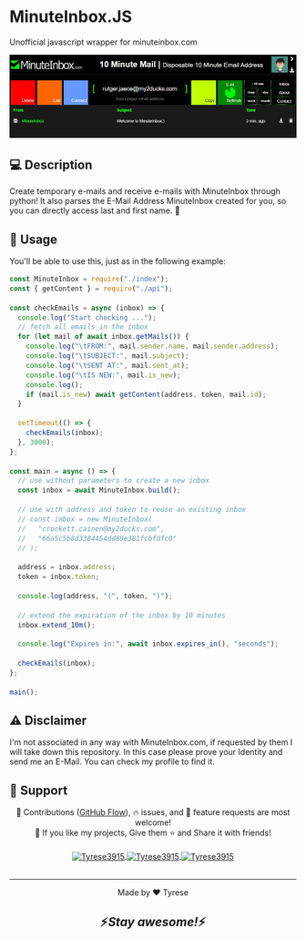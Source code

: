 # MinuteInbox.JS

Unofficial javascript wrapper for minuteinbox.com

<img src="./assets/minuteinbox.com.jpg">

## 💻 Description

Create temporary e-mails and receive e-mails with MinuteInbox through python! It also parses the E-Mail Address MinuteInbox created for you, so you can directly access last and first name. 🎉

## 🎉 Usage

You'll be able to use this, just as in the following example:

```javascript
const MinuteInbox = require("./index");
const { getContent } = require("./api");

const checkEmails = async (inbox) => {
  console.log("Start checking ...");
  // fetch all emails in the inbox
  for (let mail of await inbox.getMails()) {
    console.log("\tFROM:", mail.sender.name, mail.sender.address);
    console.log("\tSUBJECT:", mail.subject);
    console.log("\tSENT AT:", mail.sent_at);
    console.log("\tIS NEW:", mail.is_new);
    console.log();
    if (mail.is_new) await getContent(address, token, mail.id);
  }

  setTimeout(() => {
    checkEmails(inbox);
  }, 3000);
};

const main = async () => {
  // use without parameters to create a new inbox
  const inbox = await MinuteInbox.build();

  // use with address and token to reuse an existing inbox
  // const inbox = new MinuteInbox(
  //   "crockett.cainen@my2ducks.com",
  //   "66a5c5b8d3384454dd88e381fcbfdfc0"
  // );

  address = inbox.address;
  token = inbox.token;

  console.log(address, "(", token, ")");

  // extend the expiration of the inbox by 10 minutes
  inbox.extend_10m();

  console.log("Expires in:", await inbox.expires_in(), "seconds");

  checkEmails(inbox);
};

main();
```

## ⚠️ Disclaimer

I'm not associated in any way with MinuteInbox.com, if requested by them I will take down this repository. In this case please prove your Identity and send me an E-Mail. You can check my profile to find it.

## 🤝 Support

<div align="center">🎀 Contributions (<a href="https://guides.github.com/introduction/flow" title="GitHub flow">GitHub Flow</a>), 🔥 issues, and 🥮 feature requests are most welcome!</div>

<div align="center">💙 If you like my projects, Give them ⭐ and Share it with friends!</div>

<br/>

<div align="center">
    <a href="https://www.buymeacoffee.com/Tyrese3915" target="_blank">
        <img align="center" border-radius="30px" src="https://cdn.buymeacoffee.com/buttons/v2/default-yellow.png" height="60" alt="Tyrese3915" />
    </a>
    <a href="https://liberapay.com/Tyrese3915" target="_blank">
        <img align="center" border-radius="30px" src="https://liberapay.com/assets/liberapay/logo-v2_black-on-yellow.svg?etag=.yjV53S_Yb2wp7l1bfBotLA~~" height="60" alt="Tyrese3915" />
    </a>
    <a href="https://ko-fi.com/Tyrese3915" target="_blank">
        <img align="center" border-radius="30px" src="https://cdn.ko-fi.com/cdn/kofi3.png?v=3" height="60" alt="Tyrese3915" />
    </a>
</div>

<br />

---

<div align="center">Made by ❤️ Tyrese</div>

## <div align="center">⚡️<i>Stay awesome!</i>⚡️</div>
